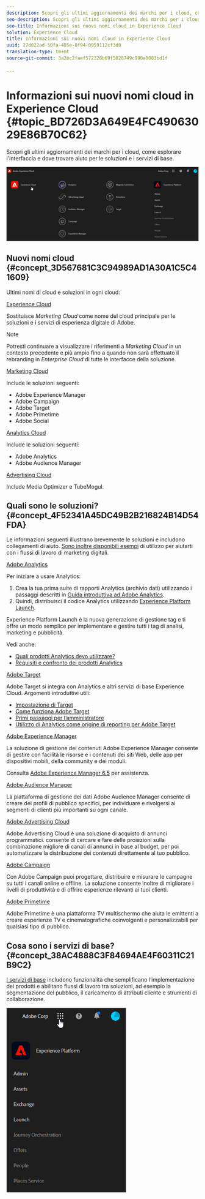 ```yaml
---
description: Scopri gli ultimi aggiornamenti dei marchi per i cloud, come esplorare l'interfaccia e dove trovare aiuto per le soluzioni e i servizi di base.
seo-description: Scopri gli ultimi aggiornamenti dei marchi per i cloud, come esplorare l'interfaccia e dove trovare aiuto per le soluzioni e i servizi di base.
seo-title: Informazioni sui nuovi nomi cloud in Experience Cloud
solution: Experience Cloud
title: Informazioni sui nuovi nomi cloud in Experience Cloud
uuid: 27d022ad-50fa-485e-8f94-0959112cf3d0
translation-type: tm+mt
source-git-commit: 3a2bc2faef572328b69f5828749c990a0083bd1f

---
```



# Informazioni sui nuovi nomi cloud in Experience Cloud {#topic_BD726D3A649E4FC49063029E86B70C62}

Scopri gli ultimi aggiornamenti dei marchi per i cloud, come esplorare l&#39;interfaccia e dove trovare aiuto per le soluzioni e i servizi di base.

![](assets/cloud-pulldown.png)

## Nuovi nomi cloud {#concept_3D567681C3C94989AD1A30A1C5C41609}

Ultimi nomi di cloud e soluzioni in ogni cloud:

[Experience Cloud](https://www.adobe.com/experience-cloud.html?promoid=FZPQZ2HS&mv=other)

Sostituisce *Marketing Cloud* come nome del cloud principale per le soluzioni e i servizi di esperienza digitale di Adobe.

>[!NOTE]
>
>Potresti continuare a visualizzare i riferimenti a *Marketing Cloud* in un contesto precedente e più ampio fino a quando non sarà effettuato il rebranding in *Enterprise Cloud* di tutte le interfacce della soluzione.

[Marketing Cloud](https://www.adobe.com/marketing-cloud.html)

Include le soluzioni seguenti:

* Adobe Experience Manager
* Adobe Campaign
* Adobe Target
* Adobe Primetime
* Adobe Social

[Analytics Cloud](https://www.adobe.com/data-analytics-cloud.html)

Include le soluzioni seguenti:

* Adobe Analytics
* Adobe Audience Manager

[Advertising Cloud](https://www.adobe.com/advertising-cloud.html)

Include Media Optimizer e TubeMogul.

## Quali sono le soluzioni? {#concept_4F52341A45DC49B2B216824B14D54FDA}

Le informazioni seguenti illustrano brevemente le soluzioni e includono collegamenti di aiuto. [Sono inoltre disponibili esempi](https://helpx.adobe.com/marketing-cloud/how-to/use-cases.html) di utilizzo per aiutarti con i flussi di lavoro di marketing digitali.

[Adobe Analytics](https://docs.adobe.com/content/help/en/analytics/landing/home.html) 

Per iniziare a usare Analytics:

1. Crea la tua prima suite di rapporti Analytics (archivio dati) utilizzando i passaggi descritti in [Guida introduttiva ad Adobe Analytics](https://docs.adobe.com/content/help/en/analytics/analyze/analysis-workspace/home.html).
1. Quindi, distribuisci il codice Analytics utilizzando [Experience Platform Launch](https://docs.adobe.com/content/help/en/launch/using/intro/get-started/quick-start.html).

Experience Platform Launch è la nuova generazione di gestione tag e ti offre un modo semplice per implementare e gestire tutti i tag di analisi, marketing e pubblicità.

Vedi anche:

* [Quali prodotti Analytics devo utilizzare?](https://docs.adobe.com/content/help/en/analytics/admin/admin-overview/which-analytics-tool.html)
* [Requisiti e confronto dei prodotti Analytics](https://docs.adobe.com/content/help/en/analytics/admin/admin-overview/analytics-product-comparison.html)

[Adobe Target](https://docs.adobe.com/content/help/en/target/using/target-home.html)

Adobe Target si integra con Analytics e altri servizi di base Experience Cloud. Argomenti introduttivi utili:

* [Impostazione di Target](https://docs.adobe.com/content/help/en/target/using/administer/administrating-target.html)
* [Come funziona Adobe Target](https://docs.adobe.com/content/help/en/target/using/introduction/how-target-works.html)
* [Primi passaggi per l’amministratore](https://docs.adobe.com/content/help/en/target/using/administer/start-target.html)
* [Utilizzo di Analytics come origine di reporting per Adobe Target](https://docs.adobe.com/content/help/en/target/using/integrate/a4t/a4t.html)

[Adobe Experience Manager](https://helpx.adobe.com/support/experience-manager/6-5.html)

La soluzione di gestione dei contenuti Adobe Experience Manager consente di gestire con facilità le risorse e i contenuti dei siti Web, delle app per dispositivi mobili, della community e dei moduli.

Consulta [Adobe Experience Manager 6.5](https://helpx.adobe.com/support/experience-manager/6-5.html) per assistenza.

[Adobe Audience Manager](https://docs.adobe.com/content/help/en/audience-manager/user-guide/aam-home.html)

La piattaforma di gestione dei dati Adobe Audience Manager consente di creare dei profili di pubblico specifici, per individuare e rivolgersi ai segmenti di clienti più importanti su ogni canale.

[Adobe Advertising Cloud](https://docs.adobe.com/content/help/en/release-notes/experience-cloud/current.html#adcloud)

Adobe Advertising Cloud è una soluzione di acquisto di annunci programmatici. consente di cercare e fare delle proiezioni sulla combinazione migliore di canali di annunci in base al budget, per poi automatizzare la distribuzione dei contenuti direttamente al tuo pubblico.

[Adobe Campaign](https://docs.adobe.com/content/help/en/campaign-standard/using/getting-started/about-adobe-campaign/campaign-orchestration.html)

Con Adobe Campaign puoi progettare, distribuire e misurare le campagne su tutti i canali online e offline. La soluzione consente inoltre di migliorare i livelli di produttività e di offrire esperienze rilevanti ai tuoi clienti.

[Adobe Primetime](https://help.adobe.com/en_US/primetime/)

Adobe Primetime è una piattaforma TV multischermo che aiuta le emittenti a creare esperienze TV e cinematografiche coinvolgenti e personalizzabili per qualsiasi tipo di pubblico.

## Cosa sono i servizi di base? {#concept_38AC4888C3F84694AE4F60311C21B9C2}

[I servizi di base](https://docs.adobe.com/content/help/en/core-services/interface/about-core-services/core-services-landing.html) includono funzionalità che semplificano l’implementazione dei prodotti e abilitano flussi di lavoro tra soluzioni, ad esempio la segmentazione del pubblico, il caricamento di attributi cliente e strumenti di collaborazione.

![](assets/core-services.png)
